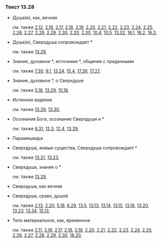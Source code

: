 ### Текст 13.28
	
- Душа(и), как, вечная

	см. также  [2.12](../02/0212.md),  [2.16](../02/0216.md),  [2.17](../02/0217.md),  [2.18](../02/0218.md),  [2.19](../02/0219.md),  [2.20](../02/0220.md),  [2.21](../02/0221.md),  [2.22](../02/0222.md),  [2.23](../02/0223.md),  [2.24](../02/0224.md),  [2.25](../02/0225.md),  [2.26](../02/0226.md),  [2.27](../02/0227.md),  [2.28](../02/0228.md),  [2.29](../02/0229.md),  [2.30](../02/0230.md),  [2.20](../02/0220.md),  [2.30](../02/0230.md),  [10.4](../10/1004.md),  [10.5](../10/1005.md),  [13.32](../13/1332.md),  [16.1](../16/1601.md),  [16.2](../16/1602.md),  [16.3](../16/1603.md), 
	
- Душа(и), Сверхдуша сопровождает \*

	см. также  [13.29](../13/1329.md), 
	
- Знание, духовное \*, источники \*, общение с преданными

	см. также  [7.30](../07/0730.md),  [9.1](../09/0901.md),  [13.24](../13/1324.md),  [15.4](../15/1504.md),  [17.26](../17/1726.md),  [17.27](../17/1727.md), 
	
- Знание, духовное \*, о Сверхдуше

	см. также  [5.18](../05/0518.md),  [13.29](../13/1329.md),  [15.18](../15/1518.md), 
	
- Истинное видение

	см. также  [13.29](../13/1329.md),  [13.30](../13/1330.md), 
	
- Осознание Бога, осознание Сверхдуши и \*

	см. также  [6.31](../06/0631.md),  [12.3](../12/1203.md),  [12.4](../12/1204.md),  [13.29](../13/1329.md), 
	
- Парамешвара

	
- Сверхдуша, живые существа, Сверхдуша сопровождает \*

	см. также  [13.21](../13/1321.md),  [13.23](../13/1323.md), 
	
- Сверхдуша, знание о \*

	см. также  [13.29](../13/1329.md), 
	
- Сверхдуша, как вечная

	
- Сверхдуша, сравн, душой

	см. также  [2.13](../02/0213.md),  [2.20](../02/0220.md),  [5.18](../05/0518.md),  [6.29](../06/0629.md),  [13.5](../13/1305.md),  [13.13](../13/1313.md),  [13.14](../13/1314.md),  [13.15](../13/1315.md),  [13.18](../13/1318.md),  [13.20](../13/1320.md),  [13.23](../13/1323.md),  [13.34](../13/1334.md),  [15.13](../15/1513.md), 
	
- Тело материальное, как, временное

	см. также  [2.11](../02/0211.md),  [2.16](../02/0216.md),  [2.17](../02/0217.md),  [2.18](../02/0218.md),  [2.19](../02/0219.md),  [2.20](../02/0220.md),  [2.21](../02/0221.md),  [2.22](../02/0222.md),  [2.23](../02/0223.md),  [2.24](../02/0224.md),  [2.25](../02/0225.md),  [2.26](../02/0226.md),  [2.27](../02/0227.md),  [2.28](../02/0228.md),  [2.29](../02/0229.md),  [2.30](../02/0230.md),  [18.20](../18/1820.md), 
